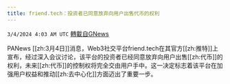 ```yaml
---
title: friend.tech：投资者已同意放弃向用户出售代币的权利
---
```

`3/4/2024 4:03 AM UTC` [轉載自GNews](https://gnews.org/articles/2362236)

PANews [[zh:3月4日]]消息，Web3社交平台friend.tech在其官方[[zh:推特]]上宣布，经过深入会议讨论，该平台的投资者已经同意放弃向用户出售[[zh:代币]]的权利，未来[[zh:代币]]的控制权将完全交由用户手中。这一决定标志着该平台在加强用户权益和推动[[zh:去中心化]]方面迈出了重要一步。
